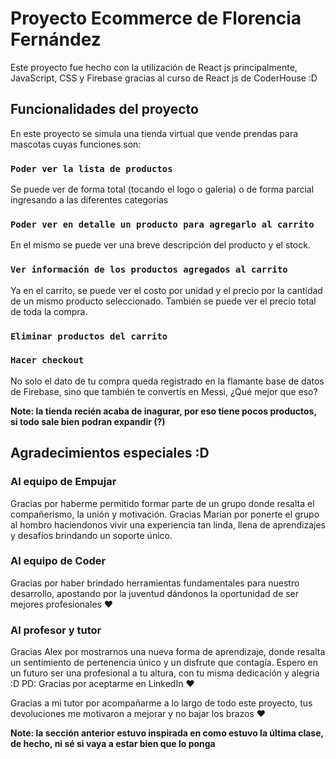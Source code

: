 # Proyecto Ecommerce de Florencia Fernández

Este proyecto fue hecho con la utilización de React js principalmente, JavaScript, CSS y Firebase gracias al curso de React js de CoderHouse :D

## Funcionalidades del proyecto

En este proyecto se simula una tienda virtual que vende prendas para mascotas cuyas funciones son:

### `Poder ver la lista de productos`

Se puede ver de forma total (tocando el logo o galeria) o de forma parcial ingresando a las diferentes categorias

### `Poder ver en detalle un producto para agregarlo al carrito`

En el mismo se puede ver una breve descripción del producto y el stock.

### `Ver información de los productos agregados al carrito`

Ya en el carrito, se puede ver el costo por unidad y el precio por la cantidad de un mismo producto seleccionado. También se puede ver el precio total de toda la compra.

### `Eliminar productos del carrito`

### `Hacer checkout`

No solo el dato de tu compra queda registrado en la flamante base de datos de Firebase, sino que también te convertís en Messi, ¿Qué mejor que eso?

**Note: la tienda recién acaba de inagurar, por eso tiene pocos productos, si todo sale bien podran expandir (?)**

## Agradecimientos especiales :D

### Al equipo de Empujar

Gracias por haberme permitido formar parte de un grupo donde resalta el compañerismo, la unión y motivación. 
Gracias Marian por ponerte el grupo al hombro haciendonos vivir una experiencia tan linda, llena de aprendizajes y desafíos brindando un soporte único.

### Al equipo de Coder

Gracias por haber brindado herramientas fundamentales para nuestro desarrollo, apostando por la juventud dándonos la oportunidad de ser mejores profesionales ♥

### Al profesor y tutor

Gracias Alex por mostrarnos una nueva forma de aprendizaje, donde resalta un sentimiento de pertenencia único y un disfrute que contagía. Espero en un futuro ser una profesional a tu altura, con tu misma dedicación y alegria :D
PD: Gracias por aceptarme en LinkedIn ♥

Gracias a mi tutor por acompañarme a lo largo de todo este proyecto, tus devoluciones me motivaron a mejorar y no bajar los brazos ♥

**Note: la sección anterior estuvo inspirada en como estuvo la última clase, de hecho, ni sé si vaya a estar bien que lo ponga**
